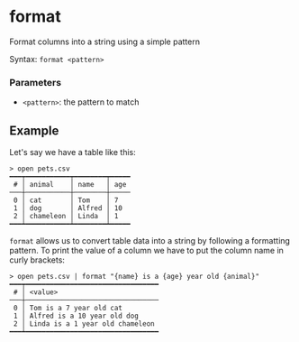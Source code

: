 # format

Format columns into a string using a simple pattern

Syntax: `format <pattern>`

### Parameters

* `<pattern>`: the pattern to match

## Example

Let's say we have a table like this:

```shell
> open pets.csv
━━━┯━━━━━━━━━━━┯━━━━━━━━┯━━━━━
 # │ animal    │ name   │ age
───┼───────────┼────────┼─────
 0 │ cat       │ Tom    │ 7
 1 │ dog       │ Alfred │ 10
 2 │ chameleon │ Linda  │ 1
━━━┷━━━━━━━━━━━┷━━━━━━━━┷━━━━━
```

`format` allows us to convert table data into a string by following a formatting pattern. To print the value of a column we have to put the column name in curly brackets:

```shell
> open pets.csv | format "{name} is a {age} year old {animal}"
━━━┯━━━━━━━━━━━━━━━━━━━━━━━━━━━━━━━━━
 # │ <value>
───┼─────────────────────────────────
 0 │ Tom is a 7 year old cat
 1 │ Alfred is a 10 year old dog
 2 │ Linda is a 1 year old chameleon
━━━┷━━━━━━━━━━━━━━━━━━━━━━━━━━━━━━━━━
```
